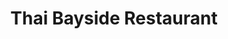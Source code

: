 ---
layout: place
title: "Thai Bayside Restaurant"
permalink: /florida/palm-bay/thai-bayside-restaurant.html
stateAbbr: FL
stateName: Florida
cityName: Palm Bay
place_id: ChIJgURcMexy3ogRY25dKMU22ho
photos:
  - name: >-
      places/ChIJgURcMexy3ogRY25dKMU22ho/photos/AeeoHcJhqEp8KxPdCofbiJfk0xktXue7-QTWmP6xunDcyBSPwktUy7681QUbweRStIEQDvIz-iAvxlEo6ZG6oDJRXconp5xYPPZINw5LexOAHF9CRPQ_Tt6ASmtIgJ-__0OE1ElqAJhNZoOhbtRkyJt6h6-QGgCbk3zZOhinWJXVdKAyBJY79Vh-Sjdn22fkcpwsZvYU27oq-fg6BFkHqXw9otgSRaug01rFttLI4HlBK-JHje47zLSp3R_JU0_LavXSyMzu05ccf76dzA0PmI8AKLalmQf1hEaXwTz2a9DskL7kEw
    widthPx: 1536
    heightPx: 2048
    authorAttributions:
      - displayName: Thai Bayside Restaurant
        uri: https://maps.google.com/maps/contrib/107663428520006052777
        photoUri: >-
          https://lh3.googleusercontent.com/a-/ALV-UjWLnqEZjmB3Yisy2Ep8Yixu-Qs9LyQ5UimeOo6D7cZdFEebtZE=s100-p-k-no-mo
    flagContentUri: >-
      https://www.google.com/local/imagery/report/?cb_client=maps_api_places.places_api&image_key=!1e10!2sAF1QipMW5-6HGdepX4nW-YOzF9vUsrij3C-Jkejj4HBi&hl=en-US
    googleMapsUri: >-
      https://www.google.com/maps/place//data=!3m4!1e2!3m2!1sAF1QipMW5-6HGdepX4nW-YOzF9vUsrij3C-Jkejj4HBi!2e10!4m2!3m1!1s0x88de72ec315c4481:0x1ada36c5285d6e63
  - name: >-
      places/ChIJgURcMexy3ogRY25dKMU22ho/photos/AeeoHcIPYcLpYoUc4IfgbqgarlAQEQXEBDS0SVCA2Plte1xJ3gHg2hV5B13sA2IxoQVYxeutCXcp5QgtORaNn3bmWuRuqf2i0K4cTDDuZNjqpdJpT3wURTm_mXDdTsz6ZElU5AnfaL-HwDbYQWg3eQMg3p4i2Vn6SBT3S8nRsYqMX4VDE6FMekrZVIHxWqhU7BSC-ZxICbS-x-6XmjU8zdCw1GkhAHMzI4gvoLpaHFng_q3HHqjCTsv1f816TQMFZXk8iM4Ixg_pQv7NNBVbKhyn8_XKs9qqfP_OYj1HGdFKnYvvvA
    widthPx: 4800
    heightPx: 3200
    authorAttributions:
      - displayName: Thai Bayside Restaurant
        uri: https://maps.google.com/maps/contrib/107663428520006052777
        photoUri: >-
          https://lh3.googleusercontent.com/a-/ALV-UjWLnqEZjmB3Yisy2Ep8Yixu-Qs9LyQ5UimeOo6D7cZdFEebtZE=s100-p-k-no-mo
    flagContentUri: >-
      https://www.google.com/local/imagery/report/?cb_client=maps_api_places.places_api&image_key=!1e10!2sAF1QipPpNlcSZgl_SDGustVxcrZ3zMeOYwb-WLpfHDVY&hl=en-US
    googleMapsUri: >-
      https://www.google.com/maps/place//data=!3m4!1e2!3m2!1sAF1QipPpNlcSZgl_SDGustVxcrZ3zMeOYwb-WLpfHDVY!2e10!4m2!3m1!1s0x88de72ec315c4481:0x1ada36c5285d6e63
  - name: >-
      places/ChIJgURcMexy3ogRY25dKMU22ho/photos/AeeoHcIgiI6j_ZNf9oOf4oaf6X8HQqNmZNFG6U-dpnFBOyGn2IIF3pUkMDlkvlrk1nRyFdic82TgAw5jB4JUsRMEFkZXm6oD1kw5eH84Htoovcn2cBsWxNEv3Ts0i5Q9MZapfQXKHefG7KwjBJd6uRTFVuGwLCPV9VkWydPFxEsXpA05mtOoFM27QeWJxAe3K7QJnlTt2fOjgmzE-njYIvs5UZBlyKbcRTL-RbEiClD-gKSDk_HHfGmuJPiVgX0-F3ruJrXNpAoVq91r11qJ33b0gmVEID06XB0F6AKLCavTKhdis70kRJsJz2KUHUd3HKsyliEn2z5qXZqG5Q7WtWWif6_6vXc53qbLtmbTm2tki6mppy4ONtuWB4N_rf8Rc0AX4UExwmAedCfPf9xwiD9DDxsjcnHt3CqxaX0C-exSkZwvNg
    widthPx: 750
    heightPx: 1000
    authorAttributions:
      - displayName: Judith Quintanilla
        uri: https://maps.google.com/maps/contrib/102497666766873358270
        photoUri: >-
          https://lh3.googleusercontent.com/a/ACg8ocK2YUbbmLJs_tXzcDMvplwBb4fpE11xOhi8U6-YtZxwjShN6N8=s100-p-k-no-mo
    flagContentUri: >-
      https://www.google.com/local/imagery/report/?cb_client=maps_api_places.places_api&image_key=!1e10!2sCIHM0ogKEICAgIDxmuytJQ&hl=en-US
    googleMapsUri: >-
      https://www.google.com/maps/place//data=!3m4!1e2!3m2!1sCIHM0ogKEICAgIDxmuytJQ!2e10!4m2!3m1!1s0x88de72ec315c4481:0x1ada36c5285d6e63
  - name: >-
      places/ChIJgURcMexy3ogRY25dKMU22ho/photos/AeeoHcI--vpP_TtCcgSLUAeAaiz7fksv2Q1-WPW656SV1DZ5_QgKBVoUXwWpYlRfyfV5GPk2CB5bSNsuQmsGOMjxYU7TrEj0xHVdrx2xXlXesfoyr3D6VlxBXXscd0ziQcPDM8LT6m61FW0pPNjMqOrILUaDgnIWZfkiD5L3jUZU6BGPyUvInzuhgPiO2jBH57DeZDIHdYlCutLSgfN5N9HpxcU76qL-BHi5eLMDSZZqXnLOJS4t2DZTYG4Mf6pwZwvD3-35GB1ZqGiY_YGn68f9woDnznvlmdrbHRLFoDgzYxgfU8AVKk61GhWAERf7vb2xCWmT-uBEV85mEmYJ-sZQgthU7puuqAA7i3Y_MhXfpRKAlLlf-j3XZMR5GpuNwhOuOvFzlwItVJ4kxrHvP7JUjZEri7vJNYiVFAb1pjV3wycGfA
    widthPx: 4032
    heightPx: 3024
    authorAttributions:
      - displayName: Kristi Dabney
        uri: https://maps.google.com/maps/contrib/114725308867352900679
        photoUri: >-
          https://lh3.googleusercontent.com/a-/ALV-UjVs3MgxueGULcWW48xD1U0N1waP3X9g34IgC3inWMxE-2e4TmQg=s100-p-k-no-mo
    flagContentUri: >-
      https://www.google.com/local/imagery/report/?cb_client=maps_api_places.places_api&image_key=!1e10!2sCIHM0ogKEICAgICLp_bwNA&hl=en-US
    googleMapsUri: >-
      https://www.google.com/maps/place//data=!3m4!1e2!3m2!1sCIHM0ogKEICAgICLp_bwNA!2e10!4m2!3m1!1s0x88de72ec315c4481:0x1ada36c5285d6e63
  - name: >-
      places/ChIJgURcMexy3ogRY25dKMU22ho/photos/AeeoHcIaDRPFmUVJ293gPK-6Bn4OnkPjY6ab2jQCvskqBY3W-5GkHkIpOnQAFqUAVLds6XCe_wcXhh2CwsTe1c1rJ5qEMnd83eGUdTG957rOXrWX1mVYSEN8Zb2VRj8SWvlsadk6zMrzsaxyPm6KVYUn6FVO-gb_pozMRbOKt59UdyZI4JPsVLjBJywenN8t2A54sfciaiqZ8JD_Pu2zM8LZ0k8729741cayBcuDNWWsotnqies3YIreOkyMQ_Z0uDd6IVzcW7u8y0uoDvSyPjsEk8PPGPY2LkxiPsnsQ7t0jgNPFM8okfQaItGz8xO7WfK28vFurjoXAS9VkCXbk-MZSm_K_rM4cbQ0Z_CBHH5CDcDyAn9o09061_zLnEqmv5gBEZZoHg_Qt3Ab07Y4FGD4yGAz0clV4MNkXVGHzR0n5HQ
    widthPx: 4032
    heightPx: 3024
    authorAttributions:
      - displayName: Lynz
        uri: https://maps.google.com/maps/contrib/107053967821511960943
        photoUri: >-
          https://lh3.googleusercontent.com/a-/ALV-UjUjQusz2IUFgwKEXDVU2x9f3P6VUtwZxPLN9lH7vLB6ueRwpQTv4A=s100-p-k-no-mo
    flagContentUri: >-
      https://www.google.com/local/imagery/report/?cb_client=maps_api_places.places_api&image_key=!1e10!2sCIHM0ogKEICAgICxybHjDw&hl=en-US
    googleMapsUri: >-
      https://www.google.com/maps/place//data=!3m4!1e2!3m2!1sCIHM0ogKEICAgICxybHjDw!2e10!4m2!3m1!1s0x88de72ec315c4481:0x1ada36c5285d6e63
  - name: >-
      places/ChIJgURcMexy3ogRY25dKMU22ho/photos/AeeoHcLDdBG7aPS0HAoBLdBblkDvcajzI5BU-8F4bUuAIeyF8akqASAsef3UrABl9FZqMXVzk6f2VyHRZ_SDDZPA5C1IxDU3NzKldHyrVIRn3No_MuypcdPTedT3MRBhMu6geH1AFK74z-KPGANrrZMRkrsduysI0kFs5SjHt0FK3Th85OGN5-p6o1vGjzGjioodWYWhqTdKG7l7rb5iwM9_AxaqBLbdOf2-HfKjfJPbLQg7vO85Ap5YuHdMixRIndgip0HxW-HtUKHrykAYV6GYM2mWrKaof-GwCrEo9uhTVNKwZcyPo42SeQ5VTU68TeS08FLRye2WEqvm3j2CDUTwG2xJtnSuI7-zoz220a2jb7DWHFpGxgTybwUjecmxNdPLGjh-tm4Wv8zTTBjWJBntcvquCxM6O32zdNQ
    widthPx: 4000
    heightPx: 1800
    authorAttributions:
      - displayName: David Taylor
        uri: https://maps.google.com/maps/contrib/113007897574126881788
        photoUri: >-
          https://lh3.googleusercontent.com/a-/ALV-UjUs3gq7tJrfX_2KUZypjfmq9Y9fmJafojdVII86AdyfSpMzkLBuUg=s100-p-k-no-mo
    flagContentUri: >-
      https://www.google.com/local/imagery/report/?cb_client=maps_api_places.places_api&image_key=!1e10!2sCIHM0ogKEICAgIDul4nSJQ&hl=en-US
    googleMapsUri: >-
      https://www.google.com/maps/place//data=!3m4!1e2!3m2!1sCIHM0ogKEICAgIDul4nSJQ!2e10!4m2!3m1!1s0x88de72ec315c4481:0x1ada36c5285d6e63
  - name: >-
      places/ChIJgURcMexy3ogRY25dKMU22ho/photos/AeeoHcIcvb87cXivgj6CVZSPJ7McdXljrjBZcB299OEwXvTvCX03Af9Mso32JD6EEfdzSCdI-vUykoXz-sQri2ZnKdy0q4fnO41RZhZQ-JRyPvrczJZUemXzxAwb76NQUf2g6e0MuWriH6IyG_eqFV1BfPHPmqg0hoUFk6BgaRQW3tGyGF5XUsPmCHahaKxMdLhBaiirrR4mbs-1GYR-VMO90r9GLOh-fm9DYanhPynJh40YlVOH12NxdWX2uab457zEirzpCQblgYsE-894f0GGy1xyqfAFhzPha3h_emkMlWuJJfb_jPK1rfa5D1a11ujX-sFjjx0hVD40k3JwSisldEw9NGKJQDk96Y3Z_Ct6R-2byB5B_SbKwVqKJAaZjSawStNNQKTmopBkrwvNaviuq67frGRmkr5oGU0Bb17nWzh9LaUt
    widthPx: 3338
    heightPx: 1498
    authorAttributions:
      - displayName: scott meeks
        uri: https://maps.google.com/maps/contrib/111507613952680962479
        photoUri: >-
          https://lh3.googleusercontent.com/a/ACg8ocIsRzvnbO0VA2YHqMzCA_aVWNueGMZ5mOEFPy8bAeZwQad6mA=s100-p-k-no-mo
    flagContentUri: >-
      https://www.google.com/local/imagery/report/?cb_client=maps_api_places.places_api&image_key=!1e10!2sCIHM0ogKEICAgICLyoucjwE&hl=en-US
    googleMapsUri: >-
      https://www.google.com/maps/place//data=!3m4!1e2!3m2!1sCIHM0ogKEICAgICLyoucjwE!2e10!4m2!3m1!1s0x88de72ec315c4481:0x1ada36c5285d6e63
  - name: >-
      places/ChIJgURcMexy3ogRY25dKMU22ho/photos/AeeoHcJjqG6Z9iRzpElurrYlxsJKWlvncXweSlOg6u_f1Qg84TXvDt5J_g60h-rxCnID8b8u_t29kB7Uv3WQGFERUfTcJNetLHj1Z68ANRp5mwENUPZF_V_Aof51v-2ympMHH1RR_etxxIR3_57oFi9geniLjC4pbBCnw-8Kz1WlKfBK_7AAaSTQ6fBsociQbeC-JKCPGDgjTuX0N5BbHQKFAqsns54X-FhBE2Pdtfh8vQQkua74KDCpQazF24CFL_trLeEkJHQCkBv0BPy1pkQmKLb_zjLip4cOlYbPYxF9BtvZxTJrpHGB-6DJIcCk6CuJpBs5MOti8XCA3nyT057EEbZZUJywDEJ6MMBXsEw48KrLaK_kuD0bhDxSY5wBtTd2gZBVHCNeYdmiFcTBdB-Srz1QWaVMIyncc0vfzIk7lLg
    widthPx: 750
    heightPx: 1000
    authorAttributions:
      - displayName: Judith Quintanilla
        uri: https://maps.google.com/maps/contrib/102497666766873358270
        photoUri: >-
          https://lh3.googleusercontent.com/a/ACg8ocK2YUbbmLJs_tXzcDMvplwBb4fpE11xOhi8U6-YtZxwjShN6N8=s100-p-k-no-mo
    flagContentUri: >-
      https://www.google.com/local/imagery/report/?cb_client=maps_api_places.places_api&image_key=!1e10!2sCIHM0ogKEICAgIDxmuydQg&hl=en-US
    googleMapsUri: >-
      https://www.google.com/maps/place//data=!3m4!1e2!3m2!1sCIHM0ogKEICAgIDxmuydQg!2e10!4m2!3m1!1s0x88de72ec315c4481:0x1ada36c5285d6e63
  - name: >-
      places/ChIJgURcMexy3ogRY25dKMU22ho/photos/AeeoHcKVNJwu61qoXtHWv9X45sIhn-L8izHA4p15dLi6LjQB-lCOzGRab3wTy61alZ70eVefxq_a4whTMe0l5RuKrLWX6F7TUKQk2qNJuyBWGnnn9POj5liXqfpowNLuwFkjx28oUIZmdzn6e0nfbyKNa9ZlNFaffoyuPvlzh2RS1_4u9wSYuVufoGiAnvOnMYomFJHW_ifC9asYwuORz3RWpyQWqQ2sj8i-hBvcYN8YMYLdkGM7u8hqHClfyhm2a1ypKT1h5ih0j2Kv-ksH8wGGhxccr3QxzlfaFyIPre3ZfxPcGbH9nurVxCA8byeS8Ne9YDwvXt2OiyVA32TBDMyPawWSEr9vr0R2wU1ybXvAn4-ntRkwerZDgMpfjHhAcM54yirbhD9dp-3g6ZWgfko69Do3uxaunBYVB_xfPlZBSfbsYMCY
    widthPx: 4032
    heightPx: 3024
    authorAttributions:
      - displayName: Andrew Qucsai Jr.
        uri: https://maps.google.com/maps/contrib/109849220784190376636
        photoUri: >-
          https://lh3.googleusercontent.com/a-/ALV-UjXuM-917ICBpq-_I5NiXBFx016kexY5E4gjJSQ_61U9LiP_u9Vt=s100-p-k-no-mo
    flagContentUri: >-
      https://www.google.com/local/imagery/report/?cb_client=maps_api_places.places_api&image_key=!1e10!2sCIHM0ogKEICAgICn7Z7b6QE&hl=en-US
    googleMapsUri: >-
      https://www.google.com/maps/place//data=!3m4!1e2!3m2!1sCIHM0ogKEICAgICn7Z7b6QE!2e10!4m2!3m1!1s0x88de72ec315c4481:0x1ada36c5285d6e63
  - name: >-
      places/ChIJgURcMexy3ogRY25dKMU22ho/photos/AeeoHcIBFYHV8yGNJ-_sLgxwEVFxAPYY7XzXwQaqUSyHARqmVDiYlHQj1wT-ABweoE1NAQhTq0CB7JKJDxG6GkkdKSGqOuwMcMQ4ctGbuKqqkGWnInDvn2O0ywx2zSQTpog34U8Jr3FYI55xr9FZftbZMFV90HjbR1QFLaslh57kjomVGJmA0k_jy1Rxw7amHpPj35s_CLZlThzmufx7JRhvF1YGCajIPSIaWfbJRPPazQWhRYQKT7gGQJX8mx-gBOvalw-ipFq1IJyVvO5QH-zaEPIqMHznScIbsfAs0zLZocmLoUodEz7TfMryu1bLTLJBDo7GhKyDebNu9MT7sdPRI1WqrsE0NQKKwttBon8LfGwduJESIKCist1rZ_TJzYRhGJT0hZg17-tRJK_gVIY_eRE_3GBW_3_zj84pCu0EUyhuTQk
    widthPx: 4032
    heightPx: 3024
    authorAttributions:
      - displayName: Bside
        uri: https://maps.google.com/maps/contrib/109332882949505439855
        photoUri: >-
          https://lh3.googleusercontent.com/a-/ALV-UjXoNnDcJo_BBSyZhAYvkwKPgFHDfP9vTkOjbEYTrTBBqAxxf8YH=s100-p-k-no-mo
    flagContentUri: >-
      https://www.google.com/local/imagery/report/?cb_client=maps_api_places.places_api&image_key=!1e10!2sCIHM0ogKEICAgICGmK-GtAE&hl=en-US
    googleMapsUri: >-
      https://www.google.com/maps/place//data=!3m4!1e2!3m2!1sCIHM0ogKEICAgICGmK-GtAE!2e10!4m2!3m1!1s0x88de72ec315c4481:0x1ada36c5285d6e63
address: 1850 Eldron Blvd Ste 8, Palm Bay, FL 32909, USA
street: 1850 Eldron Blvd Ste 8
city: Palm Bay
state: FL
zip: '32909'
country: USA
neighborhood: Bayside Lakes Commercial Center
latitude: '27.949882'
longitude: '-80.659419'
accessibility_options:
  wheelchairAccessibleParking: true
  wheelchairAccessibleEntrance: true
  wheelchairAccessibleRestroom: true
  wheelchairAccessibleSeating: true
business_status: OPERATIONAL
name: Thai Bayside Restaurant
google_maps_links:
  directionsUri: >-
    https://www.google.com/maps/dir//''/data=!4m7!4m6!1m1!4e2!1m2!1m1!1s0x88de72ec315c4481:0x1ada36c5285d6e63!3e0
  placeUri: https://maps.google.com/?cid=1934919210322718307
  writeAReviewUri: >-
    https://www.google.com/maps/place//data=!4m3!3m2!1s0x88de72ec315c4481:0x1ada36c5285d6e63!12e1
  reviewsUri: >-
    https://www.google.com/maps/place//data=!4m4!3m3!1s0x88de72ec315c4481:0x1ada36c5285d6e63!9m1!1b1
  photosUri: >-
    https://www.google.com/maps/place//data=!4m3!3m2!1s0x88de72ec315c4481:0x1ada36c5285d6e63!10e5
primary_type: Thai Restaurant
opening_hours:
  regular: null
  current: null
secondary_opening_hours:
  regular:
    weekdayDescriptions: null
    type: null
  current:
    weekdayDescriptions: null
    type: null
phone: (321) 725-1881
price_level: PRICE_LEVEL_MODERATE
price_range: $10 &ndash; $20
rating: '4.5'
rating_count: 444
website: https://www.thaibayside.com/
description: null
reviews:
  - name: >-
      places/ChIJgURcMexy3ogRY25dKMU22ho/reviews/ChZDSUhNMG9nS0VJQ0FnSUNuN1o3YktREAE
    relativePublishTimeDescription: 6 months ago
    rating: 5
    text:
      text: >-
        Take out. Food was amazing. Ready quick. We had Pad Thai, Red Curry,
        Crab Rangoon, and Thai Spring Rolls. Would definitely recommend and will
        absolutely be back!
      languageCode: en
    originalText:
      text: >-
        Take out. Food was amazing. Ready quick. We had Pad Thai, Red Curry,
        Crab Rangoon, and Thai Spring Rolls. Would definitely recommend and will
        absolutely be back!
      languageCode: en
    authorAttribution:
      displayName: Andrew Qucsai Jr.
      uri: https://www.google.com/maps/contrib/109849220784190376636/reviews
      photoUri: >-
        https://lh3.googleusercontent.com/a-/ALV-UjXuM-917ICBpq-_I5NiXBFx016kexY5E4gjJSQ_61U9LiP_u9Vt=s128-c0x00000000-cc-rp-mo-ba5
    publishTime: '2024-09-28T17:33:49.150902Z'
    flagContentUri: >-
      https://www.google.com/local/review/rap/report?postId=ChZDSUhNMG9nS0VJQ0FnSUNuN1o3YktREAE&d=17924085&t=1
    googleMapsUri: >-
      https://www.google.com/maps/reviews/data=!4m6!14m5!1m4!2m3!1sChZDSUhNMG9nS0VJQ0FnSUNuN1o3YktREAE!2m1!1s0x88de72ec315c4481:0x1ada36c5285d6e63
  - name: >-
      places/ChIJgURcMexy3ogRY25dKMU22ho/reviews/ChdDSUhNMG9nS0VJQ0FnSUNKM2ViTndnRRAB
    relativePublishTimeDescription: a year ago
    rating: 5
    text:
      text: >-
        It was my first time eating at this restaurant with my family, and the
        service and food were great. We all ordered and received our food and
        drinks. My sister was disappointed because she food a hair in her food
        and we told the server about it and they were kind enough to remake the
        Massaman Curry and side of white rice. I work in the food service
        industry, and I believe this is an amazing quality for any and every
        business to have. The restaurant and the staff saw the issue and
        immediately corrected it, and this made the experience all the better.
        Everything was amazing, and I definitely recommend this place. Thank
        you.
      languageCode: en
    originalText:
      text: >-
        It was my first time eating at this restaurant with my family, and the
        service and food were great. We all ordered and received our food and
        drinks. My sister was disappointed because she food a hair in her food
        and we told the server about it and they were kind enough to remake the
        Massaman Curry and side of white rice. I work in the food service
        industry, and I believe this is an amazing quality for any and every
        business to have. The restaurant and the staff saw the issue and
        immediately corrected it, and this made the experience all the better.
        Everything was amazing, and I definitely recommend this place. Thank
        you.
      languageCode: en
    authorAttribution:
      displayName: Clarence Garvey
      uri: https://www.google.com/maps/contrib/108899823653915645444/reviews
      photoUri: >-
        https://lh3.googleusercontent.com/a/ACg8ocLTBL-FUTmk2M1vJ2Fe--uJeYxaA1V80EUiRHNjh6nxSUHQ6g=s128-c0x00000000-cc-rp-mo-ba4
    publishTime: '2023-07-03T07:08:15.394923Z'
    flagContentUri: >-
      https://www.google.com/local/review/rap/report?postId=ChdDSUhNMG9nS0VJQ0FnSUNKM2ViTndnRRAB&d=17924085&t=1
    googleMapsUri: >-
      https://www.google.com/maps/reviews/data=!4m6!14m5!1m4!2m3!1sChdDSUhNMG9nS0VJQ0FnSUNKM2ViTndnRRAB!2m1!1s0x88de72ec315c4481:0x1ada36c5285d6e63
  - name: >-
      places/ChIJgURcMexy3ogRY25dKMU22ho/reviews/ChdDSUhNMG9nS0VJQ0FnSUR1bF9ISDV3RRAB
    relativePublishTimeDescription: 2 years ago
    rating: 5
    text:
      text: >-
        This little gem of a restaurant is simply amazing!  We loved everything
        about it.  Super clean.  Probably the cleanest restaurant I have ever
        been to. Sanitizer on the table if you want it.  Food presentation is
        stunning.  Wait staff are the best and stay in top form.


        Meal portions are huge, lunch portions are smaller.  We had a mixed
        variety of food and everything was exceptional.  If you see a menu item,
        listed as spicy but are like me and don't do spicy, just ask and they
        will accomodate.


        I highly recommend giving them a try.
      languageCode: en
    originalText:
      text: >-
        This little gem of a restaurant is simply amazing!  We loved everything
        about it.  Super clean.  Probably the cleanest restaurant I have ever
        been to. Sanitizer on the table if you want it.  Food presentation is
        stunning.  Wait staff are the best and stay in top form.


        Meal portions are huge, lunch portions are smaller.  We had a mixed
        variety of food and everything was exceptional.  If you see a menu item,
        listed as spicy but are like me and don't do spicy, just ask and they
        will accomodate.


        I highly recommend giving them a try.
      languageCode: en
    authorAttribution:
      displayName: David Taylor
      uri: https://www.google.com/maps/contrib/113007897574126881788/reviews
      photoUri: >-
        https://lh3.googleusercontent.com/a-/ALV-UjUs3gq7tJrfX_2KUZypjfmq9Y9fmJafojdVII86AdyfSpMzkLBuUg=s128-c0x00000000-cc-rp-mo-ba5
    publishTime: '2022-08-31T16:30:25.976630Z'
    flagContentUri: >-
      https://www.google.com/local/review/rap/report?postId=ChdDSUhNMG9nS0VJQ0FnSUR1bF9ISDV3RRAB&d=17924085&t=1
    googleMapsUri: >-
      https://www.google.com/maps/reviews/data=!4m6!14m5!1m4!2m3!1sChdDSUhNMG9nS0VJQ0FnSUR1bF9ISDV3RRAB!2m1!1s0x88de72ec315c4481:0x1ada36c5285d6e63
  - name: >-
      places/ChIJgURcMexy3ogRY25dKMU22ho/reviews/ChdDSUhNMG9nS0VJQ0FnSURlNzQ2bXJRRRAB
    relativePublishTimeDescription: 2 years ago
    rating: 5
    text:
      text: >-
        Went here on a whim. My wife and our 3 kids went in, and were blown away
        with the welcoming and friendly atmosphere. All the food we ordered came
        out fast, hot and just looking amazing. Our kids can sometimes be picky,
        and I am proud to say they all cleared their plates. The drunken noodles
        were to die for. The sushi was delicious. We plan on making this a
        regular place. Ohh and Joy, who only works on the weekends truly made
        this a memorable dining experience.
      languageCode: en
    originalText:
      text: >-
        Went here on a whim. My wife and our 3 kids went in, and were blown away
        with the welcoming and friendly atmosphere. All the food we ordered came
        out fast, hot and just looking amazing. Our kids can sometimes be picky,
        and I am proud to say they all cleared their plates. The drunken noodles
        were to die for. The sushi was delicious. We plan on making this a
        regular place. Ohh and Joy, who only works on the weekends truly made
        this a memorable dining experience.
      languageCode: en
    authorAttribution:
      displayName: Matt W
      uri: https://www.google.com/maps/contrib/113278111937026660728/reviews
      photoUri: >-
        https://lh3.googleusercontent.com/a-/ALV-UjXYEv2wHzOwaICIUOKTNEPp-RXpGWEYeUilImktZlyTjnxp6HZwyA=s128-c0x00000000-cc-rp-mo
    publishTime: '2022-10-23T01:52:01.044147Z'
    flagContentUri: >-
      https://www.google.com/local/review/rap/report?postId=ChdDSUhNMG9nS0VJQ0FnSURlNzQ2bXJRRRAB&d=17924085&t=1
    googleMapsUri: >-
      https://www.google.com/maps/reviews/data=!4m6!14m5!1m4!2m3!1sChdDSUhNMG9nS0VJQ0FnSURlNzQ2bXJRRRAB!2m1!1s0x88de72ec315c4481:0x1ada36c5285d6e63
  - name: >-
      places/ChIJgURcMexy3ogRY25dKMU22ho/reviews/ChZDSUhNMG9nS0VJQ0FnSUNueUphdEN3EAE
    relativePublishTimeDescription: 6 months ago
    rating: 1
    text:
      text: >-
        Went there for a beef pad Thai ,left disappointed…they used more eggs
        than meat.

        In the other hand service wasn’t good , waitress kept cutting me when I
        was asking her about dishes like she was in a hurry in an empty place

        Hanging lamps are full of dust , food is under the lamp and all that
        bacteria is going to the food
      languageCode: en
    originalText:
      text: >-
        Went there for a beef pad Thai ,left disappointed…they used more eggs
        than meat.

        In the other hand service wasn’t good , waitress kept cutting me when I
        was asking her about dishes like she was in a hurry in an empty place

        Hanging lamps are full of dust , food is under the lamp and all that
        bacteria is going to the food
      languageCode: en
    authorAttribution:
      displayName: Aylen Ortíz
      uri: https://www.google.com/maps/contrib/115389068237527931639/reviews
      photoUri: >-
        https://lh3.googleusercontent.com/a-/ALV-UjVKA7bEC_lH6OH4LtLOyAU7dDlW5aTOSayTtyzT_DsaFOQghdRD=s128-c0x00000000-cc-rp-mo-ba3
    publishTime: '2024-09-22T06:43:45.971545Z'
    flagContentUri: >-
      https://www.google.com/local/review/rap/report?postId=ChZDSUhNMG9nS0VJQ0FnSUNueUphdEN3EAE&d=17924085&t=1
    googleMapsUri: >-
      https://www.google.com/maps/reviews/data=!4m6!14m5!1m4!2m3!1sChZDSUhNMG9nS0VJQ0FnSUNueUphdEN3EAE!2m1!1s0x88de72ec315c4481:0x1ada36c5285d6e63
parking_options:
  freeParkingLot: true
  freeStreetParking: true
  paidStreetParking: false
  valetParking: false
payment_options:
  acceptsCreditCards: true
  acceptsDebitCards: true
  acceptsCashOnly: false
  acceptsNfc: true
allow_dogs: null
curbside_pickup: null
delivery: null
dine_in: true
good_for_children: true
good_for_groups: true
good_for_sports: false
live_music: false
menu_for_children: true
outdoor_seating: false
reservable: true
restroom: true
serves_beer: true
serves_breakfast: false
serves_brunch: false
serves_cocktails: null
serves_coffee: true
serves_dinner: true
serves_dessert: true
serves_lunch: true
serves_vegetarian_food: true
serves_wine: true
takeout: true

---
